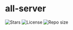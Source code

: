 # all-server
![Stars](https://img.shields.io/github/stars/ctrl-team/all-server)
![License](https://img.shields.io/github/license/ctrl-team/all-server)
![Repo size](https://img.shields.io/github/repo-size/ctrl-team/all-server)
